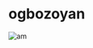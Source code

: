 # ogbozoyan
![am](https://user-images.githubusercontent.com/85520525/204108171-c8b093de-9001-4cae-b0b1-47f8fdd9b3fe.svg)
